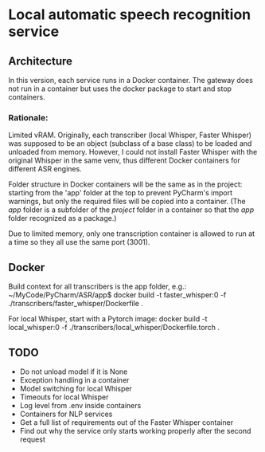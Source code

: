 # Local automatic speech recognition service

## Architecture
In this version, each service runs in a Docker container. The gateway does not run in a container but uses the docker package to start and stop containers.
### Rationale:
Limited vRAM. Originally, each transcriber (local Whisper, Faster Whisper) was supposed to be an object (subclass of a base class) to be loaded and unloaded from memory. However, I could not install Faster Whisper with the original Whisper in the same venv, thus different Docker containers for different ASR engines.

Folder structure in Docker containers will be the same as in the project: starting from the 'app' folder at the top to prevent PyCharm's import warnings, but only the required files will be copied into a container. (The _app_ folder is a subfolder of the _project_ folder in a  container so that the _app_ folder recognized as a package.)

Due to limited memory, only one transcription container is allowed to run at a time so they all use the same port (3001).

## Docker
Build context for all transcribers is the app folder, e.g.:
~/MyCode/PyCharm/ASR/app$ docker build -t faster_whisper:0 -f ./transcribers/faster_whisper/Dockerfile .

For local Whisper, start with a Pytorch image:
docker build -t local_whisper:0 -f ./transcribers/local_whisper/Dockerfile.torch .


## TODO
- Do not unload model if it is None
- Exception handling in a container
- Model switching for local Whisper
- Timeouts for  local Whisper
- Log level from .env inside containers
- Containers for NLP services
- Get a full list of requirements out of the Faster Whisper container
- Find out why the service only starts working properly after the second request
